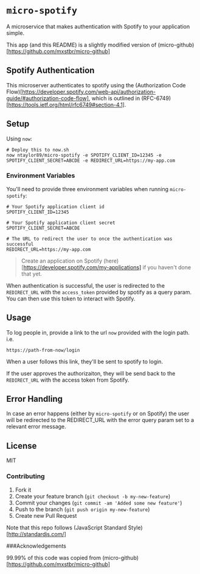 # `micro-spotify`

A microservice that makes authentication with Spotify to your application simple.

This app (and this README) is a slightly modified version of (micro-github)[https://github.com/mxstbr/micro-github]

## Spotify Authentication

This microserver authenticates to spotify using the (Authorization Code Flow)[https://developer.spotify.com/web-api/authorization-guide/#authorization-code-flow], which is outlined in (RFC-6749)[https://tools.ietf.org/html/rfc6749#section-4.1].

## Setup

Using `now`:

```
# Deploy this to now.sh
now ntaylor89/micro-spotify -e SPOTIFY_CLIENT_ID=12345 -e SPOTIFY_CLIENT_SECRET=ABCDE -e REDIRECT_URL=https://my-app.com
```

### Environment Variables
You'll need to provide three environment variables when running `micro-spotify`:

```
# Your Spotify application client id
SPOTIFY_CLIENT_ID=12345

# Your Spotify application client secret
SPOTIFY_CLIENT_SECRET=ABCDE

# The URL to redirect the user to once the authentication was successful
REDIRECT_URL=https://my-app.com
```
> Create an application on Spotify (here)[https://developer.spotify.com/my-applications] if you haven't done that yet.

When authentication is successful, the user is redirected to the `REDIRECT_URL` with the `access_token`
provided by spotify as a query param. You can then use this token to interact with Spotify.

## Usage

To log people in, provide a link to the url `now` provided with the login path. i.e.

```
https://path-from-now/login
```

When a user follows this link, they'll be sent to spotify to login.

If the user approves the authorizaiton, they will be send back to the `REDIRECT_URL` with the access token from Spotify.

## Error Handling

In case an error happens (either by `micro-spotify` or on Spotify) the user will be redirected to the REDIRECT_URL with the error query param set to a relevant error message.

## License

MIT

### Contributing
1. Fork it
2. Create your feature branch (`git checkout -b my-new-feature`)
3. Commit your changes (`git commit -am 'Added some new feature'`)
4. Push to the branch (`git push origin my-new-feature`)
5. Create new Pull Request

Note that this repo follows (JavaScript Standard Style)[http://standardjs.com/]

###Acknowledgements

99.99% of this code was copied from (micro-github)[https://github.com/mxstbr/micro-github]
